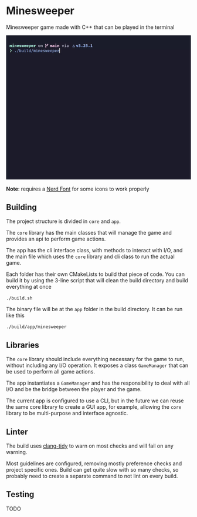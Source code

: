# Minesweeper

Minesweeper game made with C++ that can be played in the terminal

![minesweeper-gif](https://github.com/leoalopes/minesweeper/blob/main/assets/minesweeper.gif?raw=true)

**Note**: requires a [Nerd Font](https://www.nerdfonts.com) for some icons to work properly

## Building

The project structure is divided in `core` and `app`.

The `core` library has the main classes that will manage the game and provides an api to perform game actions.

The app has the cli interface class, with methods to interact with I/O, and the main file which uses the `core` library and cli class to run the actual game.

Each folder has their own CMakeLists to build that piece of code. You can build it by using the 3-line script that will clean the build directory and build everything at once

```
./build.sh
```

The binary file will be at the `app` folder in the build directory. It can be run like this

```
./build/app/minesweeper
```

## Libraries

The `core` library should include everything necessary for the game to run, without including any I/O operation. It exposes a class `GameManager` that can be used to perform all game actions.

The app instantiates a `GameManager` and has the responsibility to deal with all I/O and be the bridge between the player and the game.

The current app is configured to use a CLI, but in the future we can reuse the same core library to create a GUI app, for example, allowing the `core` library to be multi-purpose and interface agnostic.

## Linter

The build uses [clang-tidy](https://clang.llvm.org/extra/clang-tidy) to warn on most checks and will fail on any warning.

Most guidelines are configured, removing mostly preference checks and project specific ones. Build can get quite slow with so many checks, so probably need to create a separate command to not lint on every build.

## Testing

TODO
